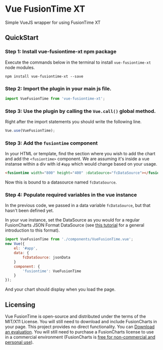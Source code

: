 Vue FusionTime XT
=================
Simple VueJS wrapper for using FusionTime XT

## QuickStart

### Step 1: Install vue-fusiontime-xt npm package
Execute the commands below in the terminal to install `vue-fusiontime-xt` node modules.

```
npm install vue-fusiontime-xt --save
```

### Step 2: Import the plugin in your main js file.
```javascript
import VueFusionTime from 'vue-fusiontime-xt';
```

### Step 3: Use the plugin by calling the `Vue.call()` global method.
Right after the import statements you should write the following line.

```javascript
Vue.use(VueFusionTime);
```

### Step 3: Add the `fusiontime` component
In your HTML or template, find the section where you wish to add the chart and add the `<fusiontime>` component. We are assuming it's inside a vue instanse within a div with id `#app` which would change based on your usage.

```html
<fusiontime width="800" height="400" :dataSource="fcDataSource"></fusiontime>
```

Now this is bound to a datasource named `fcDataSource`.

### Step 4: Populate required variables in the vue instance
In the previous code, we passed in a data variable `fcDataSource`, but that hasn't been defined yet.

In your vue instance, set the DataSource as you would for a regular FusionCharts JSON Format DataSource (see [this tutorial](http://docs.fusioncharts.com/tutorial-getting-started-your-first-charts-building-your-first-chart.html) for a general introduction to this format).

```javascript
import VueFusionTime from './components/VueFusionTime.vue';
new Vue({
	el: '#app',
	data: {
		fcDataSource: jsonData
	}
	component: {
		'fusiontime': VueFusionTime
	}
});
```
And your chart should display when you load the page.

## Licensing
Vue FusionTime is open-source and distributed under the terms of the MIT/X11 License. You will still need to download and include FusionCharts in your page. This project provides no direct functionality. You can [Download an evaluation](http://fusioncharts.com/download/). You will still need to purchase a FusionCharts license to use in a commercial environment (FusionCharts is [free for non-commercial and personal use](http://www.fusioncharts.com/download/free/)).
